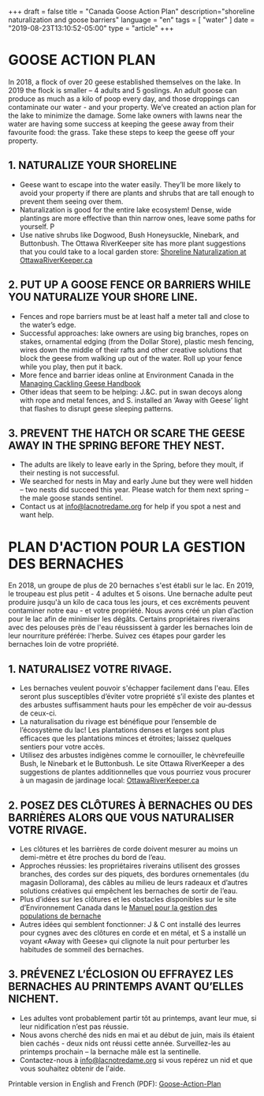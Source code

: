 +++
draft = false
title = "Canada Goose Action Plan"
description="shoreline naturalization and goose barriers"
language = "en"
tags = [
    "water"
]
date = "2019-08-23T13:10:52-05:00"
type = "article"
+++
<!-- markdownlint-disable MD033 MD041 MD002 MD026-->

# GOOSE ACTION PLAN

In 2018, a flock of over 20 geese established themselves on the lake. In 2019 the flock is smaller – 4 adults and 5 goslings. An adult goose can produce as much as a kilo of poop every day, and those droppings can contaminate our water - and your property. We’ve created an action plan for the lake to minimize the damage.
Some lake owners with lawns near the water are having some success at keeping the geese away from their favourite food: the grass.  Take these steps to keep the geese off your property.  
## 1. NATURALIZE YOUR SHORELINE   
*	Geese want to escape into the water easily. They’ll be more likely to avoid your property if there are plants and shrubs that are tall enough to prevent them seeing over them.  
*	Naturalization is good for the entire lake ecosystem! Dense, wide plantings are more effective than thin narrow ones, leave some paths for yourself. P
*	Use native shrubs like Dogwood, Bush Honeysuckle, Ninebark, and Buttonbush. The Ottawa RiverKeeper site has more plant suggestions that you could take to a local garden store: [Shoreline Naturalization at OttawaRiverKeeper.ca](https://www.ottawariverkeeper.ca/publications-2/3_ork_shorelinenature_en_nomarks/)

## 2. PUT UP A GOOSE FENCE OR BARRIERS WHILE YOU NATURALIZE YOUR SHORE LINE. 
*	Fences and rope barriers must be at least half a meter tall and close to the water’s edge. 
*	Successful approaches: lake owners are using big branches, ropes on stakes, ornamental edging (from the Dollar Store), plastic mesh fencing, wires down the middle of their rafts and other creative solutions that block the geese from walking up out of the water. Roll up your fence while you play, then put it back.
*	More fence and barrier ideas online at Environment Canada in the [Managing Cackling Geese Handbook](https://www.canada.ca/en/environment-climate-change/services/migratory-bird-conservation/publications/handbook-managing-cackling-geese-southern/chapter-3.html#_toc07010201)
*	Other ideas that seem to be helping: J.&C. put in swan decoys along with rope and metal fences, and S. installed an ‘Away with Geese’ light that flashes to disrupt geese sleeping patterns.

## 3. PREVENT THE HATCH OR SCARE THE GEESE AWAY IN THE SPRING BEFORE THEY NEST.
*	The adults are likely to leave early in the Spring, before they moult, if their nesting is not successful.
*	We searched for nests in May and early June but they were well hidden – two nests did succeed this year. Please watch for them next spring – the male goose stands sentinel. 
*	Contact us at info@lacnotredame.org for help if you spot a nest and want help.
 

# PLAN D'ACTION POUR LA GESTION DES BERNACHES
 
En 2018, un groupe de plus de 20 bernaches s'est établi sur le lac. En 2019, le troupeau est plus petit - 4 adultes et 5 oisons. Une bernache adulte peut produire jusqu'à un kilo de caca tous les jours, et ces excréments peuvent contaminer notre eau - et votre propriété. Nous avons créé un plan d’action pour le lac afin de minimiser les dégâts.
Certains propriétaires riverains avec des pelouses près de l'eau réussissent à garder les bernaches loin de leur nourriture préférée: l'herbe. Suivez ces étapes pour garder les bernaches loin de votre propriété.

## 1. NATURALISEZ VOTRE RIVAGE.
*	Les bernaches veulent pouvoir s'échapper facilement dans l'eau. Elles seront plus susceptibles d’éviter votre propriété s’il existe des plantes et des arbustes suffisamment hauts pour les empêcher de voir au-dessus de ceux-ci.
*	La naturalisation du rivage est bénéfique pour l’ensemble de l’écosystème du lac! Les plantations denses et larges sont plus efficaces que les plantations minces et étroites; laissez quelques sentiers pour votre accès.
*	Utilisez des arbustes indigènes comme le cornouiller, le chèvrefeuille Bush, le Ninebark et le Buttonbush. Le site Ottawa RiverKeeper a des suggestions de plantes additionnelles que vous pourriez vous procurer à un magasin de jardinage local: [OttawaRiverKeeper.ca](https://www.ottawariverkeeper.ca/fr/publications-2/3_ork_shorelinenature_en_nomarks/)

## 2. POSEZ DES CLÔTURES À BERNACHES OU DES BARRIÈRES ALORS QUE VOUS NATURALISER VOTRE RIVAGE.
*	Les clôtures et les barrières de corde doivent mesurer au moins un demi-mètre et être proches du bord de l’eau.
*	Approches réussies: les propriétaires riverains utilisent des grosses branches, des cordes sur des piquets, des bordures ornementales (du magasin Dollorama), des câbles au milieu de leurs radeaux et d’autres solutions créatives qui empêchent les bernaches de sortir de l’eau.
*	Plus d’idées sur les clôtures et les obstacles disponibles sur le site d’Environnement Canada dans le [Manuel pour la gestion des populations de bernache](https://www.canada.ca/fr/environnement-changement-climatique/services/conservation-oiseaux-migrateurs/publications/manuel-gestion-bernache-hutchins-sud/chapitre-3.html#_toc07010201)
*	Autres idées qui semblent fonctionner: J & C ont installé des leurres pour cygnes avec des clôtures en corde et en métal, et S a installé un voyant «Away with Geese» qui clignote la nuit pour perturber les habitudes de sommeil des bernaches.

## 3. PRÉVENEZ L’ÉCLOSION OU EFFRAYEZ LES BERNACHES AU PRINTEMPS AVANT QU’ELLES NICHENT.
*	Les adultes vont probablement partir tôt au printemps, avant leur mue, si leur nidification n’est pas réussie.
*	Nous avons cherché des nids en mai et au début de juin, mais ils étaient bien cachés - deux nids ont réussi cette année. Surveillez-les au printemps prochain – la bernache mâle est la sentinelle.
* Contactez-nous à info@lacnotredame.org si vous repérez un nid et que vous souhaitez obtenir de l'aide.


Printable version in English and French (PDF): [Goose-Action-Plan](/assets/docs/water/Goose-Action-Plan-EN-FR-23Aug2019.pdf)